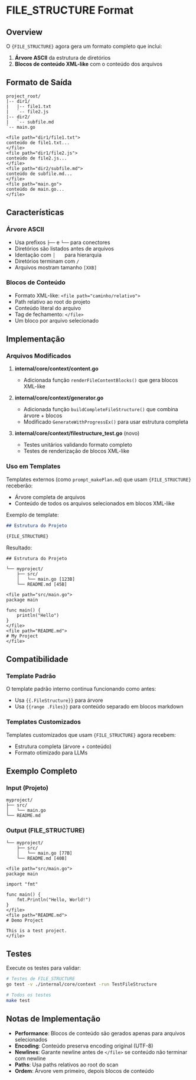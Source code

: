 # FILE_STRUCTURE Format

## Overview

O `{FILE_STRUCTURE}` agora gera um formato completo que inclui:
1. **Árvore ASCII** da estrutura de diretórios
2. **Blocos de conteúdo XML-like** com o conteúdo dos arquivos

## Formato de Saída

```
project_root/
|-- dir1/
|   |-- file1.txt
|   `-- file2.js
|-- dir2/
|   `-- subfile.md
`-- main.go

<file path="dir1/file1.txt">
conteúdo de file1.txt...
</file>
<file path="dir1/file2.js">
conteúdo de file2.js...
</file>
<file path="dir2/subfile.md">
conteúdo de subfile.md...
</file>
<file path="main.go">
conteúdo de main.go...
</file>
```

## Características

### Árvore ASCII
- Usa prefixos `├──` e `└──` para conectores
- Diretórios são listados antes de arquivos
- Identação com `│   ` para hierarquia
- Diretórios terminam com `/`
- Arquivos mostram tamanho `[XXB]`

### Blocos de Conteúdo
- Formato XML-like: `<file path="caminho/relativo">`
- Path relativo ao root do projeto
- Conteúdo literal do arquivo
- Tag de fechamento: `</file>`
- Um bloco por arquivo selecionado

## Implementação

### Arquivos Modificados

1. **internal/core/context/content.go**
   - Adicionada função `renderFileContentBlocks()` que gera blocos XML-like

2. **internal/core/context/generator.go**
   - Adicionada função `buildCompleteFileStructure()` que combina árvore + blocos
   - Modificado `GenerateWithProgressEx()` para usar estrutura completa

3. **internal/core/context/filestructure_test.go** (novo)
   - Testes unitários validando formato completo
   - Testes de renderização de blocos XML-like

### Uso em Templates

Templates externos (como `prompt_makePlan.md`) que usam `{FILE_STRUCTURE}` receberão:
- Árvore completa de arquivos
- Conteúdo de todos os arquivos selecionados em blocos XML-like

Exemplo de template:
```markdown
## Estrutura do Projeto

{FILE_STRUCTURE}
```

Resultado:
```
## Estrutura do Projeto

└── myproject/
    ├── src/
    │   └── main.go [123B]
    └── README.md [45B]

<file path="src/main.go">
package main

func main() {
    println("Hello")
}
</file>
<file path="README.md">
# My Project
</file>
```

## Compatibilidade

### Template Padrão
O template padrão interno continua funcionando como antes:
- Usa `{{.FileStructure}}` para árvore
- Usa `{{range .Files}}` para conteúdo separado em blocos markdown

### Templates Customizados
Templates customizados que usam `{FILE_STRUCTURE}` agora recebem:
- Estrutura completa (árvore + conteúdo)
- Formato otimizado para LLMs

## Exemplo Completo

### Input (Projeto)
```
myproject/
├── src/
│   └── main.go
└── README.md
```

### Output (FILE_STRUCTURE)
```
└── myproject/
    ├── src/
    │   └── main.go [77B]
    └── README.md [40B]

<file path="src/main.go">
package main

import "fmt"

func main() {
    fmt.Println("Hello, World!")
}
</file>
<file path="README.md">
# Demo Project

This is a test project.
</file>
```

## Testes

Execute os testes para validar:

```bash
# Testes de FILE_STRUCTURE
go test -v ./internal/core/context -run TestFileStructure

# Todos os testes
make test
```

## Notas de Implementação

- **Performance**: Blocos de conteúdo são gerados apenas para arquivos selecionados
- **Encoding**: Conteúdo preserva encoding original (UTF-8)
- **Newlines**: Garante newline antes de `</file>` se conteúdo não terminar com newline
- **Paths**: Usa paths relativos ao root do scan
- **Ordem**: Árvore vem primeiro, depois blocos de conteúdo
